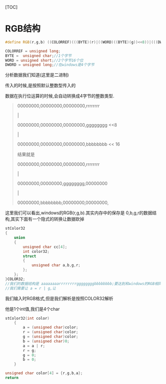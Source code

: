 [TOC]

# RGB结构

```cpp
#define RGB(r,g,b) ((COLORREF)(((BYTE)(r)|((WORD)((BYTE)(g))<<8))|(((DWORD)(BYTE)(b))<<16)))

COLORREF = unsigned long;
BYTE =  unsigned char;//1个字节
WORD = unsigned short;//2个字节16个位
DWORD = unsigned long;//在windows是4个字节
```

分析数据我们知道(这里是二进制)

传入的时候,是按照默认整数型传入的

数据在执行位运算的时候,会自动转换成4字节的整数类型.

> 00000000,00000000,00000000,rrrrrrrr
>
> |
>
> 00000000,00000000,00000000,gggggggg <<8
>
> |
>
> 00000000,00000000,00000000,bbbbbbbb << 16
>
> 结果就是
>
> 00000000,00000000,00000000,rrrrrrrr
>
> |
>
> 00000000,00000000,gggggggg,00000000
>
> |
>
> 00000000,bbbbbbbb,00000000,00000000,

这里我们可以看出,windows的RGB(r,g,b).其实内存中的保存是 0,b,g,r的数据结构,其实下面有一个隐式的转换让数据砍掉

```cpp
stColor32 
{
	union
	{
		unsigned char cc[4];
		int color32;
		struct
		{
			unsigned char a,b,g,r;
		};
	};
}COLOR32;
//我们的数据结构是 aaaaaaaarrrrrrrrggggggggbbbbbbbb;要达到和windows的RGB相同的数据样式
//我们需要让 a = r | g,让
```

我们输入时RGB格式,但是我们解析是按照COLOR32解析

他是1个int值,我们是4个char

```cpp
stColor32(int color)
	{
		a = (unsigned char)color;
		r = (unsigned char)color;
		g = (unsigned char)color;
		b = (unsigned char)0;
		a = a | r;
		r = g;
		g = 0;
		b = 0;
	}
```

```cpp
unsigned char color[4] = {r,g,b,a};
return 
```


